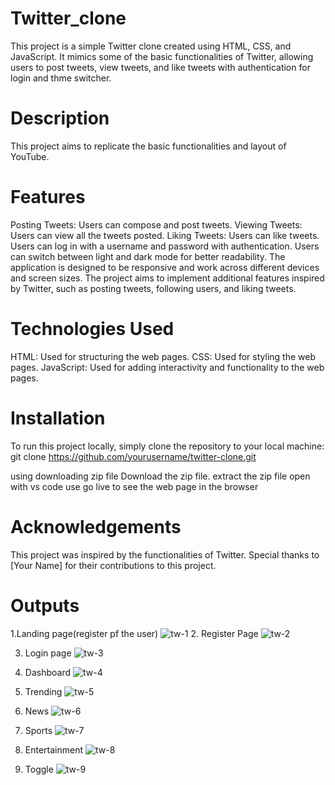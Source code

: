# Twitter_clone
This project is a simple Twitter clone created using HTML, CSS, and JavaScript. It mimics some of the basic functionalities of Twitter, allowing users to post tweets, view tweets, and like tweets with authentication for login and thme switcher.
# Description
This project aims to replicate the basic functionalities and layout of YouTube.
# Features
Posting Tweets: Users can compose and post tweets.
Viewing Tweets: Users can view all the tweets posted.
Liking Tweets: Users can like tweets.
Users can log in with a username and password  with authentication.
Users can switch between light and dark mode for better readability.
The application is designed to be responsive and work across different devices and screen sizes.
 The project aims to implement additional features inspired by Twitter, such as posting tweets, following users, and liking tweets.

# Technologies Used
HTML: Used for structuring the web pages.
CSS: Used for styling the web pages.
JavaScript: Used for adding interactivity and functionality to the web pages.

# Installation
To run this project locally, simply clone the repository to your local machine:
git clone https://github.com/yourusername/twitter-clone.git

using downloading zip file
Download the zip file.
extract the zip file
open with vs code
use go live to see the web page in the browser

# Acknowledgements
This project was inspired by the functionalities of Twitter.
Special thanks to [Your Name] for their contributions to this project.


# Outputs
1.Landing page(register pf the user)
![tw-1](https://github.com/ManishGupta03/Twittter-Clone/assets/117648576/a01934d1-4b42-407c-a28e-d54f1b67a625)
2. Register Page
![tw-2](https://github.com/ManishGupta03/Twittter-Clone/assets/117648576/13d394d0-681a-4f57-aa2b-493f40cbe59c)

3. Login page
   ![tw-3](https://github.com/ManishGupta03/Twittter-Clone/assets/117648576/e85f84d0-8d08-477b-a9bc-39ef2a8b8d90)


4. Dashboard
    ![tw-4](https://github.com/ManishGupta03/Twittter-Clone/assets/117648576/333c773c-a0e5-4ece-911f-834c9bbdb53e)

5. Trending
    ![tw-5](https://github.com/ManishGupta03/Twittter-Clone/assets/117648576/69b52d7f-fa1b-494f-9103-d5e1937a61f8)

6. News
![tw-6](https://github.com/ManishGupta03/Twittter-Clone/assets/117648576/45a5ce72-382e-40bf-9292-6db816341ffc)

7. Sports
     ![tw-7](https://github.com/ManishGupta03/Twittter-Clone/assets/117648576/b4d4b01b-76f0-454a-b37c-75026b00c02e)

8. Entertainment
   ![tw-8](https://github.com/ManishGupta03/Twittter-Clone/assets/117648576/ceef71a9-0784-4d9c-8fe0-f44e9e328599)

9. Toggle
    ![tw-9](https://github.com/ManishGupta03/Twittter-Clone/assets/117648576/3abaaf0a-24ed-4ab3-b850-fe1e8e2ad982)
   






